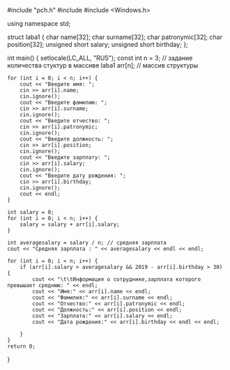 #include "pch.h"
#include <iostream>
#include <Windows.h>

using namespace std;

struct laba1
{
	char name[32];
	char surname[32];
	char patronymic[32];
	char position[32];
	unsigned short salary;
	unsigned short birthday;
};

int main()
{
	setlocale(LC_ALL, "RUS");
	const int n = 3; //  заданиe количества стуктур в массиве
	laba1 arr[n];  // массив структуры

	for (int i = 0; i < n; i++) {
		cout << "Введите имя: ";
		cin >> arr[i].name;
		cin.ignore();
		cout << "Введите фамилию: ";
		cin >> arr[i].surname;
		cin.ignore();
		cout << "Введите отчество: ";
		cin >> arr[i].patronymic;
		cin.ignore();
		cout << "Введите должность: ";
		cin >> arr[i].position;
		cin.ignore();
		cout << "Введите зарплату: ";
		cin >> arr[i].salary;
		cin.ignore();
		cout << "Введите дату рождения: ";
		cin >> arr[i].birthday;
		cin.ignore();
		cout << endl;
	}

	int salary = 0;
	for (int i = 0; i < n; i++) {
		salary = salary + arr[i].salary;
	}

	int averagesalary = salary / n; // средняя зарплата
	cout << "Средняя зарплата : " << averagesalary << endl << endl;

	for (int i = 0; i < n; i++) {
		if (arr[i].salary > averagesalary && 2019 - arr[i].birthday > 30) {
			cout << "\t\tИнформация о сотруднике,зарплата которого превышает среднюю: " << endl;
			cout << "Имя:" << arr[i].name << endl;
			cout << "Фамилия:" << arr[i].surname << endl;
			cout << "Отчество:" << arr[i].patronymic << endl;
			cout << "Должность:" << arr[i].position << endl;
			cout << "Зарплата:" << arr[i].salary << endl;
			cout << "Дата рождения:" << arr[i].birthday << endl << endl;

		}
	}
	return 0;
}
